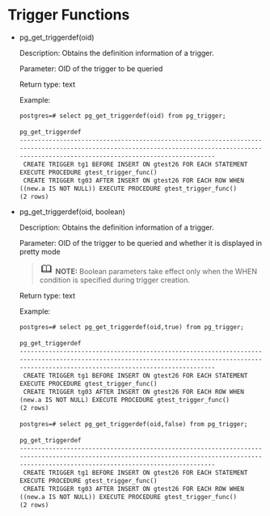 # Trigger Functions<a name="EN-US_TOPIC_0242370463"></a>

-   pg\_get\_triggerdef\(oid\)

    Description: Obtains the definition information of a trigger.

    Parameter: OID of the trigger to be queried

    Return type: text

    Example:

    ```
    postgres=# select pg_get_triggerdef(oid) from pg_trigger;
                                                                                         pg_get_triggerdef
    --------------------------------------------------------------------------------------------------------------------------------------------------------------------------------------------
     CREATE TRIGGER tg1 BEFORE INSERT ON gtest26 FOR EACH STATEMENT EXECUTE PROCEDURE gtest_trigger_func()
     CREATE TRIGGER tg03 AFTER INSERT ON gtest26 FOR EACH ROW WHEN ((new.a IS NOT NULL)) EXECUTE PROCEDURE gtest_trigger_func()
    (2 rows)
    ```

-   pg\_get\_triggerdef\(oid, boolean\)

    Description: Obtains the definition information of a trigger.

    Parameter: OID of the trigger to be queried and whether it is displayed in pretty mode

    >![](public_sys-resources/icon-note.gif) **NOTE:** 
    >Boolean parameters take effect only when the WHEN condition is specified during trigger creation.

    Return type: text

    Example:

    ```
    postgres=# select pg_get_triggerdef(oid,true) from pg_trigger;
                                                                                         pg_get_triggerdef
    --------------------------------------------------------------------------------------------------------------------------------------------------------------------------------------------
     CREATE TRIGGER tg1 BEFORE INSERT ON gtest26 FOR EACH STATEMENT EXECUTE PROCEDURE gtest_trigger_func()
     CREATE TRIGGER tg03 AFTER INSERT ON gtest26 FOR EACH ROW WHEN (new.a IS NOT NULL) EXECUTE PROCEDURE gtest_trigger_func()
    (2 rows)
    
    postgres=# select pg_get_triggerdef(oid,false) from pg_trigger;
                                                                                         pg_get_triggerdef
    --------------------------------------------------------------------------------------------------------------------------------------------------------------------------------------------
     CREATE TRIGGER tg1 BEFORE INSERT ON gtest26 FOR EACH STATEMENT EXECUTE PROCEDURE gtest_trigger_func()
     CREATE TRIGGER tg03 AFTER INSERT ON gtest26 FOR EACH ROW WHEN ((new.a IS NOT NULL)) EXECUTE PROCEDURE gtest_trigger_func()
    (2 rows)
    ```


